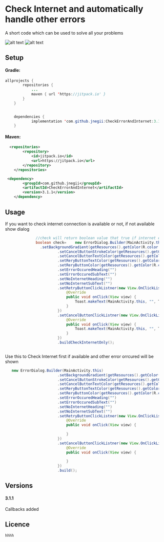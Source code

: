 # Check Internet and automatically handle other errors

A short code which can be used to solve all your problems


![alt text](https://github.com/jnegii/CheckErrorAndInternet/blob/master/image1.jpeg)
![alt text](https://github.com/jnegii/CheckErrorAndInternet/blob/master/image2.jpeg)



## Setup

#### Gradle:

```java
allprojects {
		repositories {
			...
			maven { url 'https://jitpack.io' }
		}
	}
  
```

```java
   	dependencies {
	        implementation 'com.github.jnegii:CheckErrorAndInternet:3.1.2'
	}
```

#### Maven:

```xml
  <repositories>
		<repository>
		    <id>jitpack.io</id>
		    <url>https://jitpack.io</url>
		</repository>
	</repositories>
```


```xml
 <dependency>
	    <groupId>com.github.jnegii</groupId>
	    <artifactId>CheckErrorAndInternet</artifactId>
	    <version>3.1.1</version>
	</dependency>
```

## Usage

If you want to check internet connection is available or not, if not available show dialog 
```java
              //check will return boolean value that true if internet exist or not
              boolean check=    new ErrorDialog.Builder(MainActivity.this)
                .setBackgroundGradient(getResources().getColor(R.color.colorAccent),getResources().getColor(R.color.colorPrimaryDark))
                        .setCancelButtonStrokeColor(getResources().getColor(R.color.greenYellow))
                        .setCancelButtonTextColor(getResources().getColor(R.color.dark_red))
                        .setReryButtonTextColor(getResources().getColor(R.color.dark_goldenrod))
                        .setReryButtonColor(getResources().getColor(R.color.light_pink))
                        .setErrorOccuredHeading("")
                        .setErrorOccuredSubText("")
                        .setNoInternetHeading("")
                        .setNoInternetSubText("")
                        .setRetryButtonClickListner(new View.OnClickListener() {
                            @Override
                            public void onClick(View view) {
                                Toast.makeText(MainActivity.this, "", Toast.LENGTH_SHORT).show();
                            }
                        })
                        .setCancelButtonClickListner(new View.OnClickListener() {
                            @Override
                            public void onClick(View view) {
                                Toast.makeText(MainActivity.this, "", Toast.LENGTH_SHORT).show();
                            }
                        })
                        .buildCheckInternetOnly();
                

```







Use this to Check Internet first if available and other error orrcured will be shown

```java
   new ErrorDialog.Builder(MainActivity.this)
                        .setBackgroundGradient(getResources().getColor(R.color.colorAccent),getResources().getColor(R.color.colorPrimaryDark))
                        .setCancelButtonStrokeColor(getResources().getColor(R.color.greenYellow))
                        .setCancelButtonTextColor(getResources().getColor(R.color.dark_red))
                        .setReryButtonTextColor(getResources().getColor(R.color.dark_goldenrod))
                        .setReryButtonColor(getResources().getColor(R.color.light_pink))
                        .setErrorOccuredHeading("")
                        .setErrorOccuredSubText("")
                        .setNoInternetHeading("")
                        .setNoInternetSubText("")
                        .setRetryButtonClickListner(new View.OnClickListener() {
                            @Override
                            public void onClick(View view) {
                               
                            }
                        })
                        .setCancelButtonClickListner(new View.OnClickListener() {
                            @Override
                            public void onClick(View view) {
                                
                            }
                        })
                        .build();

```



## Versions

#### 3.1.1

Callbacks added

## Licence

```
hhhh
```

